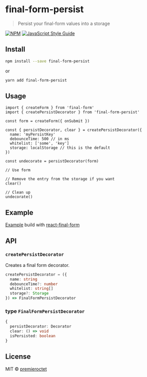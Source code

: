# final-form-persist

> Persist your final-form values into a storage

[![NPM](https://img.shields.io/npm/v/final-form-persist.svg)](https://www.npmjs.com/package/final-form-persist) [![JavaScript Style Guide](https://img.shields.io/badge/code_style-standard-brightgreen.svg)](https://standardjs.com)

## Install

```bash
npm install --save final-form-persist
```

or

```bash
yarn add final-form-persist
```

## Usage

```tsx
import { createForm } from 'final-form'
import { createPersistDecorator } from 'final-form-persist'

const form = createForm({ onSubmit })

const { persistDecorator, clear } = createPersistDecorator({
  name: 'myPersistKey'
  debounceTime: 500 // in ms
  whitelist: ['some', 'key']
  storage: localStorage // this is the default
})

const undecorate = persistDecorator(form)

// Use form

// Remove the entry from the storage if you want
clear()

// Clean up
undecorate()
```

## Example

[Example](https://codesandbox.io/s/final-form-persist-example-s4wz5) build with [react-final-form](https://github.com/final-form/react-final-form)

## API

### `createPersistDecorator`

Creates a final form decorator.

```ts
createPersistDecorator = ({
  name: string
  debounceTime?: number
  whitelist: string[]
  storage?: Storage
}) => FinalFormPersistDecorator
```

### type `FinalFormPersistDecorator`

```ts
{
  persistDecorator: Decorator
  clear: () => void
  isPersisted: boolean
}
```

## License

MIT © [premieroctet](https://github.com/premieroctet)

